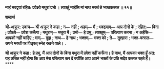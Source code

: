 **नाहं भवद्वयां रहित: प्रवेक्ष्ये मथुरां प्रभो ।** **त्यक्तुं नार्हसि मां नाथ भक्तं ते भक्तवत्सल ॥ ११॥** 

**शब्दार्थ** 

**श्री-अक्रूर: उवाच—** **श्री अक्रूर ने कहा** **; न—** **नहीं** **; अहम्—** **मैं** **; भवद्वयाम्—** **आप दोनों के** **; रहित:—** **बिना** **; प्रवेक्ष्ये—** **प्रवेश** **करूँगा** **; मथुराम्—** **मथुरा में** **; प्रभो—** **हे प्रभु** **; त्यक्तुम्—** **परित्याग करना** **; न अर्हसि—** **आपको नहीं चाहिए** **; माम्—** **मुझ** **; नाथ—** **हे** **नाथ** **; भक्तम्—** **भक्त को** **; ते—** **तुश्हारा** **; भक्त-वत्सल—** **अपने भक्तों पर पितृवत् स्नेह रखने वाले।** **.** 

**श्री अक्रूर ने कहा : हे प्रभु, मैं आप दोनों के बिना मथुरा में प्रवेश नहीं करूँगा। हे नाथ, मैं** **आपका भक्त हूँ अत: यह उचित नहीं होगा कि आप मेरा परित्याग कर दें क्योंकि आप अपने** **भक्तों के प्रति सदैव वत्सल रहते हैं।** **** 